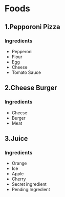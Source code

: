 # Foods
## 1.Pepporoni Pizza
### Ingredients
- Pepperoni
- Flour
- Egg
- Cheese
- Tomato Sauce

## 2.Cheese Burger
### Ingredients
- Cheese
- Burger
- Meat

## 3.Juice
### Ingredients
- Orange
- Ice
- Apple
- Cherry
- Secret ingredient
- Pending Ingredient


